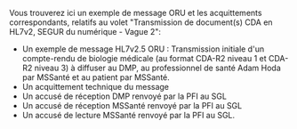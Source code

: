 Vous trouverez ici un exemple de message ORU et les acquittements correspondants, relatifs au volet "Transmission de document(s) CDA en HL7v2, SEGUR du numérique - Vague 2":
- Un exemple de message HL7v2.5 ORU : Transmission initiale d'un compte-rendu de biologie médicale (au format CDA-R2 niveau 1 et CDA-R2 niveau 3) à diffuser au DMP, au professionnel de santé Adam Hoda par MSSanté  et au patient par MSSanté.
- Un acquittement technique du message
- Un accusé de réception DMP renvoyé par la PFI au SGL
- Un accusé de réception MSSanté renvoyé par la PFI au SGL 
- Un accusé de lecture MSSanté renvoyé par la PFI au SGL. 

